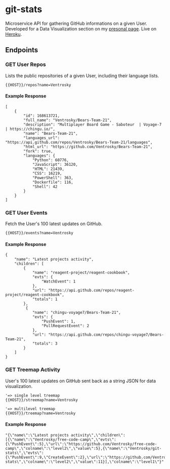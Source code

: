 # git-stats

Microservice API for gathering GitHub informations on a given User. 
Developed for a Data Visualization section on my [presonal page](https://salvatoreventr.one).
Live on [Heroku](https://sleepy-chamber-33613.herokuapp.com/).

## Endpoints

### GET User Repos

Lists the public repositories of a given User, including their language lists.

```
{{HOST}}/repos?name=Ventrosky
```

#### Example Response

```
[
    {
        "id": 168613721,
        "full_name": "Ventrosky/Bears-Team-21",
        "description": "Multiplayer Board Game - Saboteur  | Voyage-7 | https://chingu.io/",
        "name": "Bears-Team-21",
        "languages_url": "https://api.github.com/repos/Ventrosky/Bears-Team-21/languages",
        "html_url": "https://github.com/Ventrosky/Bears-Team-21",
        "fork": true,
        "languages": {
            "Python": 60776,
            "JavaScript": 36120,
            "HTML": 21439,
            "CSS": 16219,
            "PowerShell": 363,
            "Dockerfile": 116,
            "Shell": 42
        }
    }
]
```

### GET User Events

Fetch the User's 100 latest updates on GitHub.

```
{{HOST}}/events?name=Ventrosky
```

#### Example Response

```
{
    "name": "Latest projects activity",
    "children": [
        {
            "name": "reagent-project/reagent-cookbook",
            "evts": {
                "WatchEvent": 1
            },
            "url": "https://api.github.com/repos/reagent-project/reagent-cookbook",
            "totals": 1
        },
         {
            "name": "chingu-voyage7/Bears-Team-21",
            "evts": {
                "PushEvent": 1,
                "PullRequestEvent": 2
            },
            "url": "https://api.github.com/repos/chingu-voyage7/Bears-Team-21",
            "totals": 3
        }
    ]
}
```


### GET Treemap Activity

User's 100 latest updates on GitHub sent back as a string JSON for data visualization.

```
'=> single level treemap 
{{HOST}}/streemap?name=Ventrosky

'=> multilevel treemap
{{HOST}}/treemap?name=Ventrosky
```

#### Example Response

```
"{\"name\":\"Latest projects activity\",\"children\":[{\"name\":\"Ventrosky/free-code-camp\",\"evts\":{\"PushEvent\":5},\"url\":\"https://github.com/Ventrosky/free-code-camp\",\"colname\":\"level2\",\"value\":5},{\"name\":\"Ventrosky/git-stats\",\"evts\":{\"PushEvent\":9,\"CreateEvent\":2},\"url\":\"https://github.com/Ventrosky/git-stats\",\"colname\":\"level2\",\"value\":11}],\"colname\":\"level1\"}"
```